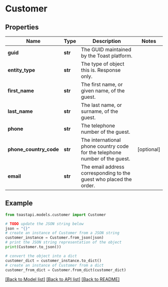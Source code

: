 # Customer


## Properties

Name | Type | Description | Notes
------------ | ------------- | ------------- | -------------
**guid** | **str** | The GUID maintained by the Toast platform. | 
**entity_type** | **str** | The type of object this is. Response only. | 
**first_name** | **str** | The first name, or given name, of the guest.  | 
**last_name** | **str** | The last name, or surname, of the guest.  | 
**phone** | **str** | The telephone number of the guest.  | 
**phone_country_code** | **str** | The international phone country code for the telephone number of the guest.  | [optional] 
**email** | **str** | The email address corresponding to the guest who placed the order.  | 

## Example

```python
from toastapi.models.customer import Customer

# TODO update the JSON string below
json = "{}"
# create an instance of Customer from a JSON string
customer_instance = Customer.from_json(json)
# print the JSON string representation of the object
print(Customer.to_json())

# convert the object into a dict
customer_dict = customer_instance.to_dict()
# create an instance of Customer from a dict
customer_from_dict = Customer.from_dict(customer_dict)
```
[[Back to Model list]](../README.md#documentation-for-models) [[Back to API list]](../README.md#documentation-for-api-endpoints) [[Back to README]](../README.md)



